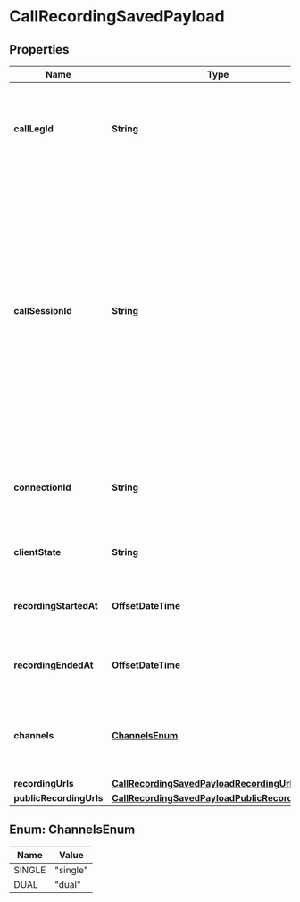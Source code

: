 

# CallRecordingSavedPayload


## Properties

| Name | Type | Description | Notes |
|------------ | ------------- | ------------- | -------------|
|**callLegId** | **String** | ID that is unique to the call and can be used to correlate webhook events. |  [optional] |
|**callSessionId** | **String** | ID that is unique to the call session and can be used to correlate webhook events. Call session is a group of related call legs that logically belong to the same phone call, e.g. an inbound and outbound leg of a transferred call. |  [optional] |
|**connectionId** | **String** | Call Control App ID (formerly Telnyx connection ID) used in the call. |  [optional] |
|**clientState** | **String** | State received from a command. |  [optional] |
|**recordingStartedAt** | **OffsetDateTime** | ISO 8601 datetime of when recording started. |  [optional] |
|**recordingEndedAt** | **OffsetDateTime** | ISO 8601 datetime of when recording ended. |  [optional] |
|**channels** | [**ChannelsEnum**](#ChannelsEnum) | Whether recording was recorded in &#x60;single&#x60; or &#x60;dual&#x60; channel. |  [optional] |
|**recordingUrls** | [**CallRecordingSavedPayloadRecordingUrls**](CallRecordingSavedPayloadRecordingUrls.md) |  |  [optional] |
|**publicRecordingUrls** | [**CallRecordingSavedPayloadPublicRecordingUrls**](CallRecordingSavedPayloadPublicRecordingUrls.md) |  |  [optional] |



## Enum: ChannelsEnum

| Name | Value |
|---- | -----|
| SINGLE | &quot;single&quot; |
| DUAL | &quot;dual&quot; |



